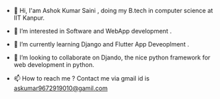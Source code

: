  - 👋 Hi, I'am Ashok Kumar Saini , doing my B.tech in computer science at IIT Kanpur.

- 👀 I’m interested in Software and WebApp development .
- 🌱 I’m currently learning Django and Flutter App Deveoplment .
- 💞️ I’m looking to collaborate on Djando, the nice python framework for web development in python.
- 📫 How to reach me ? Contact me via gmail id is askumar9672919010@gamil.com

<!---
Ashokkumar2sa/Ashokkumar2sa is a ✨ special ✨ repository because its `README.md` (this file) appears on your GitHub profile.
You can click the Preview link to take a look at your changes.
--->
